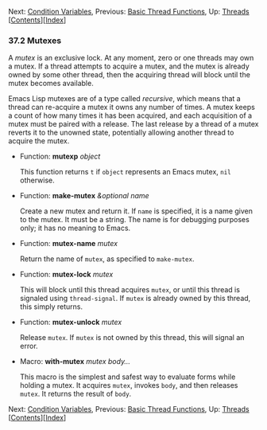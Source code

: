 <!-- This is the GNU Emacs Lisp Reference Manual
corresponding to Emacs version 27.2.

Copyright (C) 1990-1996, 1998-2021 Free Software Foundation,
Inc.

Permission is granted to copy, distribute and/or modify this document
under the terms of the GNU Free Documentation License, Version 1.3 or
any later version published by the Free Software Foundation; with the
Invariant Sections being "GNU General Public License," with the
Front-Cover Texts being "A GNU Manual," and with the Back-Cover
Texts as in (a) below.  A copy of the license is included in the
section entitled "GNU Free Documentation License."

(a) The FSF's Back-Cover Text is: "You have the freedom to copy and
modify this GNU manual.  Buying copies from the FSF supports it in
developing GNU and promoting software freedom." -->

<!-- Created by GNU Texinfo 6.7, http://www.gnu.org/software/texinfo/ -->

Next: [Condition Variables](Condition-Variables.html), Previous: [Basic Thread Functions](Basic-Thread-Functions.html), Up: [Threads](Threads.html)   \[[Contents](index.html#SEC_Contents "Table of contents")]\[[Index](Index.html "Index")]

### 37.2 Mutexes

A *mutex* is an exclusive lock. At any moment, zero or one threads may own a mutex. If a thread attempts to acquire a mutex, and the mutex is already owned by some other thread, then the acquiring thread will block until the mutex becomes available.

Emacs Lisp mutexes are of a type called *recursive*, which means that a thread can re-acquire a mutex it owns any number of times. A mutex keeps a count of how many times it has been acquired, and each acquisition of a mutex must be paired with a release. The last release by a thread of a mutex reverts it to the unowned state, potentially allowing another thread to acquire the mutex.

*   Function: **mutexp** *object*

    This function returns `t` if `object` represents an Emacs mutex, `nil` otherwise.

<!---->

*   Function: **make-mutex** *\&optional name*

    Create a new mutex and return it. If `name` is specified, it is a name given to the mutex. It must be a string. The name is for debugging purposes only; it has no meaning to Emacs.

<!---->

*   Function: **mutex-name** *mutex*

    Return the name of `mutex`, as specified to `make-mutex`.

<!---->

*   Function: **mutex-lock** *mutex*

    This will block until this thread acquires `mutex`, or until this thread is signaled using `thread-signal`. If `mutex` is already owned by this thread, this simply returns.

<!---->

*   Function: **mutex-unlock** *mutex*

    Release `mutex`. If `mutex` is not owned by this thread, this will signal an error.

<!---->

*   Macro: **with-mutex** *mutex body…*

    This macro is the simplest and safest way to evaluate forms while holding a mutex. It acquires `mutex`, invokes `body`, and then releases `mutex`. It returns the result of `body`.

Next: [Condition Variables](Condition-Variables.html), Previous: [Basic Thread Functions](Basic-Thread-Functions.html), Up: [Threads](Threads.html)   \[[Contents](index.html#SEC_Contents "Table of contents")]\[[Index](Index.html "Index")]
